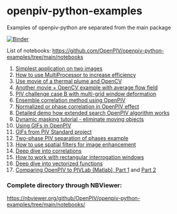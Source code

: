 # openpiv-python-examples
Examples of openpiv-python are separated from the main package 

[![Binder](https://mybinder.org/badge_logo.svg)](https://mybinder.org/v2/gh/openpiv/openpiv-python-examples/main)

List of notebooks:
https://github.com/OpenPIV/openpiv-python-examples/tree/main/notebooks



1. [Simplest application on two images](https://nbviewer.org/github/OpenPIV/openpiv-python-examples/blob/main/notebooks/tutorial1.ipynb)
2. [How to use MultiProcessor to increase efficiency](https://nbviewer.org/github/OpenPIV/openpiv-python-examples/blob/main/notebooks/tutorial2.ipynb)
3. [Use movie of a thermal plume and OpenCV](https://github.com/OpenPIV/openpiv-python-examples/blob/main/notebooks/analyse_movie_thermal_plume.ipynb)
4. [Another movie + OpenCV example with average flow field](https://github.com/OpenPIV/openpiv-python-examples/blob/main/notebooks/analyse_movie.ipynb)
5. [PIV challenge case B with multi-grid window deformation](https://github.com/OpenPIV/openpiv-python-examples/blob/main/notebooks/case_B_windef_small_window.ipynb)
6. [Ensemble correlation method using OpenPIV](https://github.com/OpenPIV/openpiv-python-examples/blob/main/notebooks/ensemble_correlation.ipynb)
7. [Normalized or phase correlation in OpenPIV effect](https://github.com/OpenPIV/openpiv-python-examples/blob/main/notebooks/example_normalized_correlation_effect.ipynb)
8. [Detailed demo how extended search OpenPIV algorithm works](https://github.com/OpenPIV/openpiv-python-examples/blob/main/notebooks/extended_search_area_vectorized.ipynb)
9. [Dynamic masking tutorial - eliminate moving objects](https://github.com/OpenPIV/openpiv-python-examples/blob/main/notebooks/dynamic_masking.ipynb)
10. [Using GIFs in OpenPIV](https://github.com/OpenPIV/openpiv-python-examples/blob/main/notebooks/openpiv_bird_gifs.ipynb) 
11. [GIFs from PIV Standard project](https://github.com/OpenPIV/openpiv-python-examples/blob/main/notebooks/openpiv_gifs.ipynb)
12. [Two-phase PIV separation of phases example](https://github.com/OpenPIV/openpiv-python-examples/blob/main/notebooks/phase_separation.ipynb)
13. [How to use spatial filters for image enhancement](https://github.com/OpenPIV/openpiv-python-examples/blob/main/notebooks/preprocessing_filters.ipynb)
14. [Deep dive into correlations](https://github.com/OpenPIV/openpiv-python-examples/blob/main/notebooks/studying_correlations.ipynb)
15. [How to work with rectangular interrogation windows](https://github.com/OpenPIV/openpiv-python-examples/blob/main/notebooks/test_rectangular_windows.ipynb)
16. [Deep dive into vectorized functions](https://github.com/OpenPIV/openpiv-python-examples/blob/main/notebooks/test_vectorized_functions.ipynb)
17. [Comparing OpenPIV to PIVLab (Matlab), Part 1](https://github.com/OpenPIV/openpiv-python-examples/blob/main/notebooks/vonKarman_openpiv_11_maps.ipynb) and [Part 2](https://github.com/OpenPIV/openpiv-python-examples/blob/main/notebooks/vonKarman_pivlab_with_openpiv.ipynb)



### Complete directory through NBViewer:
https://nbviewer.org/github/OpenPIV/openpiv-python-examples/tree/main/notebooks/
